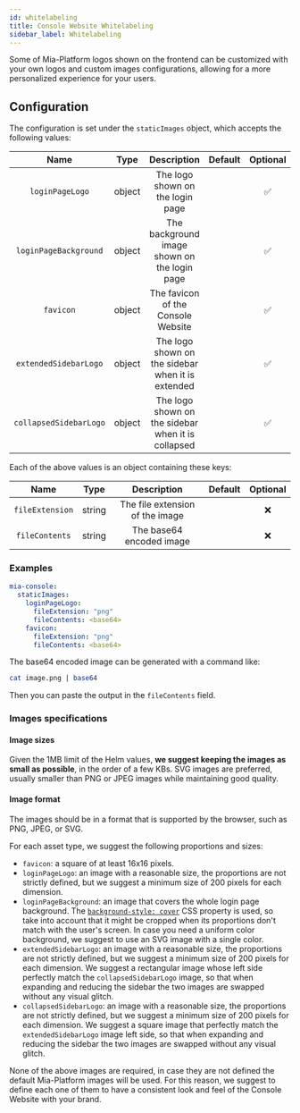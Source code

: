 ```yaml
---
id: whitelabeling
title: Console Website Whitelabeling
sidebar_label: Whitelabeling
---
```


<!--
WARNING: this file was automatically generated by Mia-Platform Doc Aggregator.
DO NOT MODIFY IT BY HAND.
Instead, modify the source file and run the aggregator to regenerate this file.
-->

Some of Mia-Platform logos shown on the frontend can be customized with your own logos and custom images configurations, allowing for a more personalized experience for your users.

## Configuration

The configuration is set under the `staticImages` object, which accepts the following values:

|          Name          |  Type  |                    Description                     | Default | Optional |
| :--------------------: | :----: | :------------------------------------------------: | :-----: | :------: |
|    `loginPageLogo`     | object |          The logo shown on the login page          |         |    ✅     |
| `loginPageBackground`  | object |    The background image shown on the login page    |         |    ✅     |
|       `favicon`        | object |         The favicon of the Console Website         |         |    ✅     |
| `extendedSidebarLogo`  | object | The logo shown on the sidebar when it is extended  |         |    ✅     |
| `collapsedSidebarLogo` | object | The logo shown on the sidebar when it is collapsed |         |    ✅     |

Each of the above values is an object containing these keys:

|      Name       |  Type  |           Description           | Default | Optional |
| :-------------: | :----: | :-----------------------------: | :-----: | :------: |
| `fileExtension` | string | The file extension of the image |         |    ❌    |
| `fileContents`  | string |    The base64 encoded image     |         |    ❌    |


### Examples

```yaml
mia-console:
  staticImages:
    loginPageLogo:
      fileExtension: "png"
      fileContents: <base64>
    favicon:
      fileExtension: "png"
      fileContents: <base64>
```

The base64 encoded image can be generated with a command like:

```sh
cat image.png | base64
```

Then you can paste the output in the `fileContents` field.

### Images specifications

 
#### Image sizes

Given the 1MB limit of the Helm values, **we suggest keeping the images as small as possible**, in the order of a few KBs.
SVG images are preferred, usually smaller than PNG or JPEG images while maintaining good quality.

#### Image format

The images should be in a format that is supported by the browser, such as PNG, JPEG, or SVG.

For each asset type, we suggest the following proportions and sizes:

- `favicon`: a square of at least 16x16 pixels.
- `loginPageLogo`: an image with a reasonable size, the proportions are not strictly defined, but we suggest a minimum size of 200 pixels for each dimension.
- `loginPageBackground`: an image that covers the whole login page background. The [`background-style: cover`](https://developer.mozilla.org/en-US/docs/Web/CSS/background-size#cover) CSS property is used, so take into account that it might be cropped when its proportions don't match with the user's screen. In case you need a uniform color background, we suggest to use an SVG image with a single color.
- `extendedSidebarLogo`:   an image with a reasonable size, the proportions are not strictly defined, but we suggest a minimum size of 200 pixels for each dimension. We suggest a rectangular image whose left side perfectly match the `collapsedSidebarLogo` image, so that when expanding and reducing the sidebar the two images are swapped without any visual glitch.
- `collapsedSidebarLogo`:  an image with a reasonable size, the proportions are not strictly defined, but we suggest a minimum size of 200 pixels for each dimension. We suggest a square image that perfectly match the `extendedSidebarLogo` image left side, so that when expanding and reducing the sidebar the two images are swapped without any visual glitch.

None of the above images are required, in case they are not defined the default Mia-Platform images will be used. For this reason, we suggest to define each one of them to have a consistent look and feel of the Console Website with your brand.
